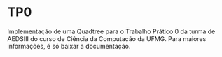 TP0
===

Implementação de uma Quadtree para o Trabalho Prático 0 da turma de AEDSIII do curso de Ciência da Computação da UFMG. Para maiores informações, é só baixar a documentação. 
